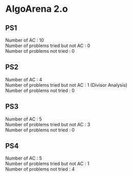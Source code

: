 
# AlgoArena 2.o

## PS1
Number of AC : 10  
Number of problems tried but not AC : 0  
Number of problems not tried : 0  
  
## PS2
Number of AC : 4  
Number of problems tried but not AC : 1 (Divisor Analysis)  
Number of problems not tried : 0  

## PS3
Number of AC : 5   
Number of problems tried but not AC : 3  
Number of problems not tried : 0  


## PS4
Number of AC : 5   
Number of problems tried but not AC : 1  
Number of problems not tried : 4  
